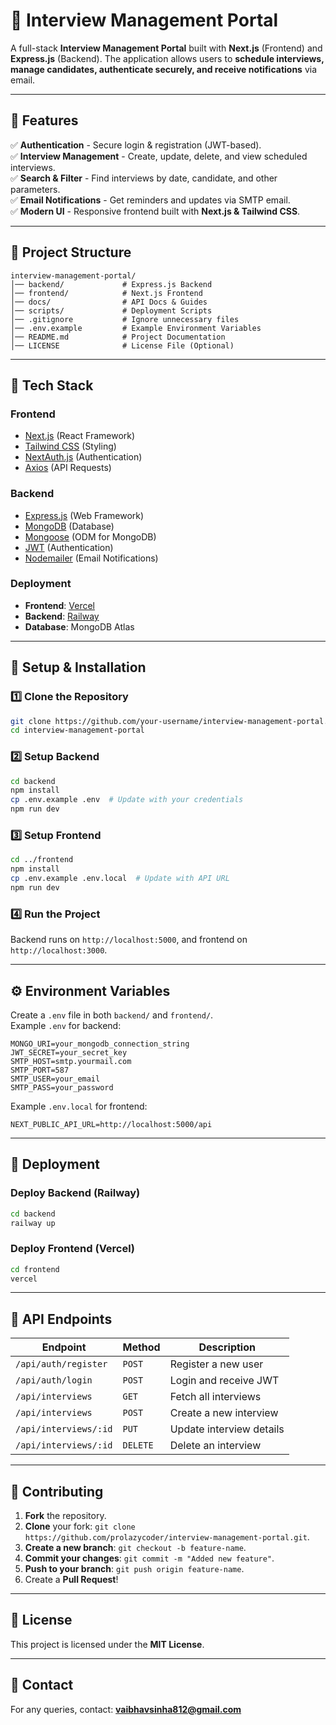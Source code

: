 # 🚀 Interview Management Portal

A full-stack **Interview Management Portal** built with **Next.js** (Frontend) and **Express.js** (Backend). The application allows users to **schedule interviews, manage candidates, authenticate securely, and receive notifications** via email.

---

## 🌟 Features
✅ **Authentication** - Secure login & registration (JWT-based).  
✅ **Interview Management** - Create, update, delete, and view scheduled interviews.  
✅ **Search & Filter** - Find interviews by date, candidate, and other parameters.  
✅ **Email Notifications** - Get reminders and updates via SMTP email.  
✅ **Modern UI** - Responsive frontend built with **Next.js & Tailwind CSS**.  

---

## 📂 Project Structure
```
interview-management-portal/
│── backend/             # Express.js Backend
│── frontend/            # Next.js Frontend
│── docs/                # API Docs & Guides
│── scripts/             # Deployment Scripts
│── .gitignore           # Ignore unnecessary files
│── .env.example         # Example Environment Variables
│── README.md            # Project Documentation
│── LICENSE              # License File (Optional)
```

---

## 🚀 Tech Stack
### **Frontend**
- [Next.js](https://nextjs.org/) (React Framework)
- [Tailwind CSS](https://tailwindcss.com/) (Styling)
- [NextAuth.js](https://next-auth.js.org/) (Authentication)
- [Axios](https://axios-http.com/) (API Requests)

### **Backend**
- [Express.js](https://expressjs.com/) (Web Framework)
- [MongoDB](https://www.mongodb.com/) (Database)
- [Mongoose](https://mongoosejs.com/) (ODM for MongoDB)
- [JWT](https://jwt.io/) (Authentication)
- [Nodemailer](https://nodemailer.com/) (Email Notifications)

### **Deployment**
- **Frontend**: [Vercel](https://vercel.com/)
- **Backend**: [Railway](https://railway.app/)
- **Database**: MongoDB Atlas

---

## 🔧 Setup & Installation
### **1️⃣ Clone the Repository**
```sh
git clone https://github.com/your-username/interview-management-portal.git
cd interview-management-portal
```

### **2️⃣ Setup Backend**
```sh
cd backend
npm install
cp .env.example .env  # Update with your credentials
npm run dev
```

### **3️⃣ Setup Frontend**
```sh
cd ../frontend
npm install
cp .env.example .env.local  # Update with API URL
npm run dev
```

### **4️⃣ Run the Project**
Backend runs on `http://localhost:5000`, and frontend on `http://localhost:3000`.

---

## ⚙️ Environment Variables
Create a `.env` file in both `backend/` and `frontend/`.  
Example `.env` for backend:
```env
MONGO_URI=your_mongodb_connection_string
JWT_SECRET=your_secret_key
SMTP_HOST=smtp.yourmail.com
SMTP_PORT=587
SMTP_USER=your_email
SMTP_PASS=your_password
```
Example `.env.local` for frontend:
```env
NEXT_PUBLIC_API_URL=http://localhost:5000/api
```

---

## 🚀 Deployment
### **Deploy Backend (Railway)**
```sh
cd backend
railway up
```
### **Deploy Frontend (Vercel)**
```sh
cd frontend
vercel
```

---

## 📜 API Endpoints
| Endpoint | Method | Description |
|----------|--------|-------------|
| `/api/auth/register` | `POST` | Register a new user |
| `/api/auth/login` | `POST` | Login and receive JWT |
| `/api/interviews` | `GET` | Fetch all interviews |
| `/api/interviews` | `POST` | Create a new interview |
| `/api/interviews/:id` | `PUT` | Update interview details |
| `/api/interviews/:id` | `DELETE` | Delete an interview |

---

## 🤝 Contributing
1. **Fork** the repository.  
2. **Clone** your fork: `git clone https://github.com/prolazycoder/interview-management-portal.git`.  
3. **Create a new branch**: `git checkout -b feature-name`.  
4. **Commit your changes**: `git commit -m "Added new feature"`.  
5. **Push to your branch**: `git push origin feature-name`.  
6. Create a **Pull Request**!

---

## 📄 License
This project is licensed under the **MIT License**.

---

## 📧 Contact
For any queries, contact: **vaibhavsinha812@gmail.com**

